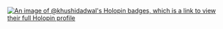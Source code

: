[![An image of @khushidadwal's Holopin badges, which is a link to view their full Holopin profile](https://holopin.me/khushidadwal)](https://holopin.io/@khushidadwal)
